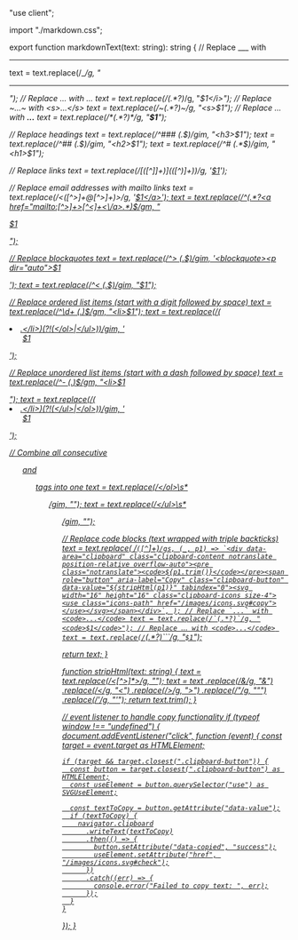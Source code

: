 "use client";

import "./markdown.css";

export function markdownText(text: string): string {
  // Replace ___ with <hr>
  text = text.replace(/___/g, "<hr>");
  // Replace _..._ with <i>...</i>
  text = text.replace(/_(.*?)_/g, "<i>$1</i>");
  // Replace ~...~ with <s>...</s>
  text = text.replace(/~(.*?)~/g, "<s>$1</s>");
  // Replace *...* with <strong>...</strong>
  text = text.replace(/\*(.*?)\*/g, "<strong>$1</strong>");

  // Replace headings
  text = text.replace(/^### (.*$)/gim, "<h3>$1</h3>");
  text = text.replace(/^## (.*$)/gim, "<h2>$1</h2>");
  text = text.replace(/^# (.*$)/gim, "<h1>$1</h1>");

  // Replace links
  text = text.replace(/\[([^\]]+)\]\(([^)]+)\)/g, '<a href="$2">$1</a>');

  // Replace email addresses with mailto links
  text = text.replace(/<([^>]+@[^>]+)>/g, '<a href="mailto:$1">$1</a>');
  text = text.replace(/^(.*?<a href="mailto:[^>]+>[^<]+<\/a>.*)$/gm, "<p>$1</p>");

  // Replace blockquotes
  text = text.replace(/^> (.*$)/gim, '<blockquote><p dir="auto">$1</p></blockquote>');
  text = text.replace(/^< (.*$)/gim, "$1");

  // Replace ordered list items (start with a digit followed by space)
  text = text.replace(/^\d+ (.*)$/gm, "<li>$1</li>");
  text = text.replace(/(<li>.*<\/li>)(?!(<\/ol>|<\/ul>))/gim, '<ol dir="auto">$1</ol>');

  // Replace unordered list items (start with a dash followed by space)
  text = text.replace(/^- (.*)$/gm, "<li>$1</li>");
  text = text.replace(/(<li>.*<\/li>)(?!(<\/ul>|<\/ol>))/gim, '<ul dir="auto">$1</ul>');

  // Combine all consecutive <ol> and <ul> tags into one
  text = text.replace(/<\/ol>\s*<ol dir="auto">/gim, "");
  text = text.replace(/<\/ul>\s*<ul dir="auto">/gim, "");

  // Replace code blocks (text wrapped with triple backticks)
  text = text.replace(
    /```([^```]+)```/gs,
    (_, p1) =>
      `<div data-area="clipboard" class="clipboard-content notranslate position-relative overflow-auto"><pre class="notranslate"><code>${p1.trim()}</code></pre><span role="button" aria-label="Copy" class="clipboard-button" data-value="${stripHtml(p1)}" tabindex="0"><svg width="16" height="16" class="clipboard-icons size-4"><use class="icons-path" href="/images/icons.svg#copy"></use></svg></span></div>`,
  );
  // Replace `...` with <code>...</code>
  text = text.replace(/`(.*?)`/g, "<code>$1</code>");
  // Replace ```...``` with <code>...</code>
  text = text.replace(/```(.*?)```/g, "<code>$1</code>");

  return text;
}

function stripHtml(text: string) {
  text = text.replace(/<[^>]*>/g, "");
  text = text
    .replace(/&/g, "&amp;")
    .replace(/</g, "&lt;")
    .replace(/>/g, "&gt;")
    .replace(/"/g, "&quot;")
    .replace(/'/g, "&#039;");
  return text.trim();
}

// event listener to handle copy functionality
if (typeof window !== "undefined") {
  document.addEventListener("click", function (event) {
    const target = event.target as HTMLElement;

    if (target && target.closest(".clipboard-button")) {
      const button = target.closest(".clipboard-button") as HTMLElement;
      const useElement = button.querySelector("use") as SVGUseElement;

      const textToCopy = button.getAttribute("data-value");
      if (textToCopy) {
        navigator.clipboard
          .writeText(textToCopy)
          .then(() => {
            button.setAttribute("data-copied", "success");
            useElement.setAttribute("href", "/images/icons.svg#check");
          })
          .catch((err) => {
            console.error("Failed to copy text: ", err);
          });
      }
    }
  });
}
